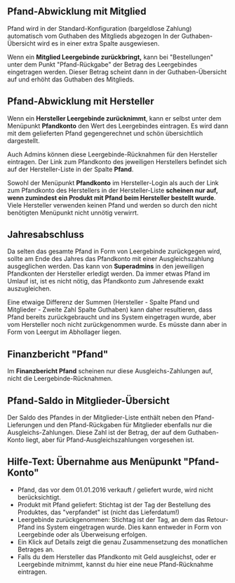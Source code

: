 ## Pfand-Abwicklung mit Mitglied

Pfand wird in der Standard-Konfiguration (bargeldlose Zahlung) automatisch vom Guthaben des Mitglieds abgezogen In der Guthaben-Übersicht wird es in einer extra Spalte ausgewiesen.

Wenn ein **Mitglied Leergebinde zurückbringt,** kann bei "Bestellungen" unter dem Punkt "Pfand-Rückgabe" der Betrag des Leergebindes eingetragen werden. Dieser Betrag scheint dann in der Guthaben-Übersicht auf und erhöht das Guthaben des Mitglieds.

## Pfand-Abwicklung mit Hersteller

Wenn ein **Hersteller Leergebinde zurücknimmt**, kann er selbst unter dem Menüpunkt **Pfandkonto** den Wert des Leergebindes eintragen. Es wird dann mit dem gelieferten Pfand gegengerechnet und schön übersichtlich dargestellt.

Auch Admins können diese Leergebinde-Rücknahmen für den Hersteller eintragen. Der Link zum Pfandkonto des jeweiligen Herstellers befindet sich auf der Hersteller-Liste in der Spalte **Pfand**.

Sowohl der Menüpunkt **Pfandkonto** im Hersteller-Login als auch der Link zum Pfandkonto des Herstellers in der Hersteller-Liste **scheinen nur auf, wenn zumindest ein Produkt mit Pfand beim Hersteller bestellt wurde**. Viele Hersteller verwenden keinen Pfand und werden so durch den nicht benötigten Menüpunkt nicht unnötig verwirrt.

## Jahresabschluss

Da selten das gesamte Pfand in Form von Leergebinde zurückgegen wird, sollte am Ende des Jahres das Pfandkonto mit einer Ausgleichszahlung ausgeglichen werden. Das kann von **Superadmins** in den jeweiligen Pfandkonten der Hersteller erledigt werden. Da immer etwas Pfand im Umlauf ist, ist es nicht nötig, das Pfandkonto zum Jahresende exakt auszugleichen.

Eine etwaige Differenz der Summen (Hersteller - Spalte Pfand und Mitglieder - Zweite Zahl Spalte Guthaben) kann daher resultieren, dass Pfand bereits zurückgebraucht und ins System eingetragen wurde, aber vom Hersteller noch nicht zurückgenommen wurde. Es müsste dann aber in Form von Leergut im Abhollager liegen.

## Finanzbericht "Pfand"

Im **Finanzbericht Pfand** scheinen nur diese Ausgleichs-Zahlungen auf, nicht die Leergebinde-Rücknahmen.

## Pfand-Saldo in Mitglieder-Übersicht

Der Saldo des Pfandes in der Mitglieder-Liste enthält neben den Pfand-Lieferungen und den Pfand-Rückgaben für Mitglieder ebenfalls nur die Ausgleichs-Zahlungen. Diese Zahl ist der Betrag, der auf dem Guthaben-Konto liegt, aber für Pfand-Ausgleichszahlungen vorgesehen ist.

## Hilfe-Text: Übernahme aus Menüpunkt "Pfand-Konto"
* Pfand, das vor dem 01.01.2016 verkauft / geliefert wurde, wird nicht berücksichtigt.
* Produkt mit Pfand geliefert: Stichtag ist der Tag der Bestellung des Produktes, das "verpfandet" ist (nicht das Lieferdatum!)
* Leergebinde zurückgenommen: Stichtag ist der Tag, an dem das Retour-Pfand ins System eingetragen wurde. Dies kann entweder in Form von Leergebinde oder als Überweisung erfolgen.
* Ein Klick auf Details zeigt die genau Zusammensetzung des monatlichen Betrages an.
* Falls du dem Hersteller das Pfandkonto mit Geld ausgleichst, oder er Leergebinde mitnimmt, kannst du hier eine neue Pfand-Rücknahme eintragen.